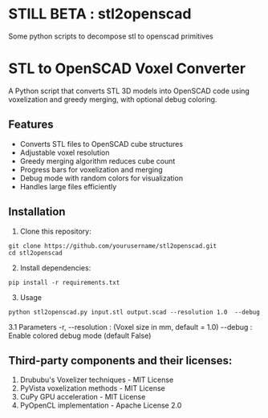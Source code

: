 # STILL BETA : stl2openscad
Some python scripts to decompose stl to openscad primitives


# STL to OpenSCAD Voxel Converter

A Python script that converts STL 3D models into OpenSCAD code using voxelization and greedy merging, with optional debug coloring.

## Features

- Converts STL files to OpenSCAD cube structures
- Adjustable voxel resolution
- Greedy merging algorithm reduces cube count
- Progress bars for voxelization and merging
- Debug mode with random colors for visualization
- Handles large files efficiently

## Installation

1. Clone this repository:
```
git clone https://github.com/yourusername/stl2openscad.git
cd stl2openscad
```

2. Install dependencies:
```
pip install -r requirements.txt
```

3. Usage
```
python stl2openscad.py input.stl output.scad --resolution 1.0  --debug
```

3.1 Parameters
-r, --resolution	: (Voxel size in mm, default = 1.0)
--debug	: Enable colored debug mode	(default False)

## Third-party components and their licenses:

1. Drububu's Voxelizer techniques - MIT License
2. PyVista voxelization methods - MIT License
3. CuPy GPU acceleration - MIT License
4. PyOpenCL implementation - Apache License 2.0
